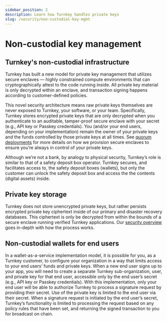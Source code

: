 ```yaml
---
sidebar_position: 2
description: Learn how Turnkey handles private keys
slug: /security/non-custodial-key-mgmt
---
```

# Non-custodial key management

## Turnkey's non-custodial infrastructure

Turnkey has built a new model for private key management that utilizes secure enclaves — highly constrained compute environments that can cryptographically attest to the code running inside. All private key material is only decrypted within an enclave, and transaction signing happens according to customer-defined policies. 

This novel security architecture means raw private keys themselves are never exposed to Turnkey, your software, or your team. Specifically, Turnkey stores encrypted private keys that are only decrypted when you authenticate to an auditable, tamper-proof secure enclave with your secret (e.g., API key or Passkey credentials). You (and/or your end users, depending on your implementation) remain the owner of your private keys and the funds controlled by those private keys at all times. See [quorum deployments](/security/quorum-deployments) for more details on how we provision secure enclaves to ensure you’re always in control of your private keys.

Although we’re not a bank, by analogy to physical security, Turnkey’s role is similar to that of a safety deposit box operator. Turnkey secures, and facilitates access to, the safety deposit boxes (wallets), but only the customer can unlock the safety deposit box and access the the contents (digital assets) inside.


## Private key storage

Turnkey does not store unencrypted private keys, but rather persists encrypted private key ciphertext inside of our primary and disaster recovery databases. This ciphertext is only be decrypted from within the bounds of a secure enclave running verified Turnkey applications. Our [security overview](/security/our-approach) goes in-depth with how the process works. 

## Non-custodial wallets for end users

In a wallet-as-a-service implementation model, it is possible for you, as a Turnkey customer, to configure your organization in a way that limits access to your end users’ funds and private keys. When a new end user signs up to your app, you will need to create a separate Turnkey sub-organization, user, and private key for that end user, accessible only by the end user’s secret (e.g., API key or Passkey credentials). With this implementation, only your end user will be able to authorize Turnkey to process a signature request by providing their secret. Use of the private key is limited to the end user via their secret. When a signature request is initiated by the end user’s secret, Turnkey’s functionality is limited to processing the request based on any policy rules that have been set, and returning the signed transaction to you for broadcast on chain.